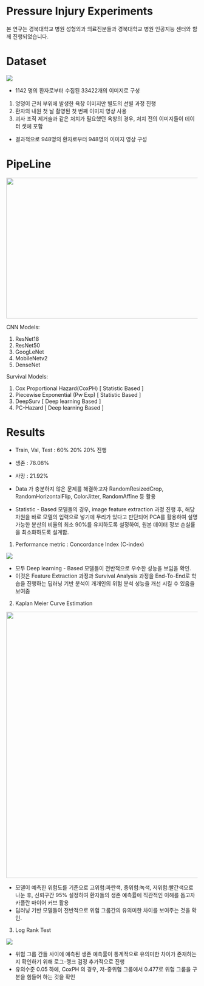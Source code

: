 # Pressure Injury Experiments

본 연구는 경북대학교 병원 성형외과 의료진분들과 경북대학교 병원 인공지능 센터와 함께 진행되었습니다.

# Dataset

<img src="https://github.com/gyugyukim/Survival-analysis/assets/135569056/d7fb2e75-2452-4141-a919-d3b6c7c44e86">

- 1142 명의 환자로부터 수집된 33422개의 이미지로 구성

1. 엉덩이 근처 부위에 발생한 욕창 이미지만 별도의 선별 과정 진행
2. 환자의 내원 첫 날 촬영된 첫 번째 이미지 영상 사용
3. 괴사 조직 제거술과 같은 처치가 필요했던 욕창의 경우, 처치 전의 이미지들이 데이터 셋에 포함

- 결과적으로 948명의 환자로부터 948명의 이미지 영상 구성

# PipeLine
<img src="https://github.com/gyugyukim/Survival-analysis/assets/135569056/5497f632-ed57-4944-9f82-07a229689173" width="700" height="370">

CNN Models:
1. ResNet18
2. ResNet50
3. GoogLeNet
4. MobileNetv2
5. DenseNet

Survival Models:
1. Cox Proportional Hazard(CoxPH) [ Statistic Based ]
2. Piecewise Exponential (Pw Exp) [ Statistic Based ]
3. DeepSurv [ Deep learning Based ]
4. PC-Hazard [ Deep learning Based ]

# Results

- Train, Val, Test : 60% 20% 20% 진행

- 생존 : 78.08%

- 사망 : 21.92%

- Data 가 충분하지 않은 문제를 해결하고자 RandomResizedCrop, RandomHorizontalFlip, ColorJitter, RandomAffine 등 활용

-  Statistic - Based 모델들의 경우, image feature extraction 과정 진행 후, 해당 차원을 바로 모델의 입력으로 넣기에 무리가 있다고 판단되어 PCA를 활용하여 설명 가능한 분산의 비율의 최소 90%를 유지하도록 설정하여, 원본 데이터 정보 손실률을 최소화하도록 설계함.


1. Performance metric : Concordance Index (C-index)
<img src="https://github.com/gyugyukim/Survival-analysis/assets/135569056/0a0694cc-2817-4956-82bc-1fb3d97283c5">

- 모두 Deep learning - Based 모델들이 전반적으로 우수한 성능을 보임을 확인.
- 이것은 Feature Extraction 과정과 Survival Analysis 과정을 End-To-End로 학습을 진행하는 딥러닝 기반 분석이 개개인의 위험 분석 성능을 개선 시킬 수 있음을 보여줌
  
2. Kaplan Meier Curve Estimation
<img src="https://github.com/gyugyukim/Survival-analysis/assets/135569056/2c684f00-e184-4cdc-a332-acbe10790869" width="700" height="700">

- 모델이 예측한 위험도를 기준으로 고위험:파란색, 중위험:녹색, 저위험:빨간색으로 나눈 후, 신뢰구간 95% 설정하여 환자들의 생존 예측률에 직관적인 이해를 돕고자 카플란 마이어 커브 활용
- 딥러닝 기반 모델들이 전반적으로 위험 그룹간의 유의미한 차이를 보여주는 것을 확인.

3. Log Rank Test

<img src="https://github.com/gyugyukim/Survival-analysis/assets/135569056/37e8d2fd-2f23-4dea-8720-d565320e345e">

- 위험 그룹 간들 사이에 예측된 생존 예측률이 통계적으로 유의미한 차이가 존재하는 지 확인하기 위해 로그-랭크 검정 추가적으로 진행
- 유의수준 0.05 하에, CoxPH 의 경우, 저-중위험 그룹에서 0.477로 위험 그룹을 구분을 힘들어 하는 것을 확인

